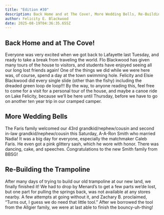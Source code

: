 ```yaml
---
title: "Edition #30"
description: Back Home and at The Cove!, More Wedding Bells, Re-Building the Trampoline
author: Felicity E. Blackwood
date: 2025-08-19T04:36:35.655Z
---
```

## Back Home and at The Cove!

Everyone was very excited when we got back to Lafayette last Tuesday, and ready to take a break from traveling the world. Flo Blackwood has given many tours of the house to visitors, and students have enjoyed seeing all our long lost friends again! One of the things we did while we were here was, of course, spend a day at the town swimming hole. Felicity and Elsie Blackwood did every single slide (other than the fishy) including the dreaded green loop de loop!!! By the way, to anyone reading this, feel free to come for a visit for a personal tour of the house, and maybe a canoe ride on Lake Felicity, because we’ll be here until Thursday, before we have to go on another ten year trip in our cramped camper.

## More Wedding Bells

The Faris family welcomed our 43rd grandkid/nephew/cousin and second in-law grandkid/nephew/cousin this Saturday, A-A-Ron Smith who married Nadia! It was a big day for everyone, especially the matchmaker Caleb Faris. He even got a pink glittery sash, which he wore with honor. There was dancing, cake, and speeches. Congratulations to the new Smith family from BBSG!

## Re-Building the Trampoline

After many days of trying to build our old trampoline at our new land, we finally finished it! We had to drop by Menard’s to get a few parts we’de lost, but one part for pulling the springs back, was not available at any stores nearby. A few attempts at going without it, and Zachary B. proclaimed, “Turns out, I guess we do need that little tool.” After we borrowed the tool from the Allgier family, we were at last able to finish the bouncy-uh-thing! 